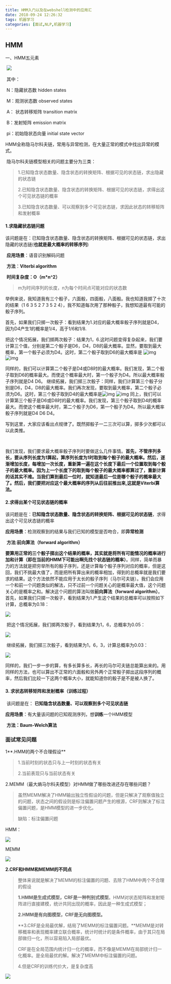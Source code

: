 ```yaml
---
title: HMM入门以及在webshell检测中的应用汇
date: 2018-09-24 12:26:32
tags: 机器学习
categories: [面试,NLP,机器学习]
---
```



## HMM

一、HMM五元素   

​      ![](https://github.com/AnchoretY/images/blob/master/blog/hmm_0.png?raw=true)

​	其中：

​		N：隐藏状态数 hidden states        

​		M：观测状态数 observed states

​        	A： 状态转移矩阵 transition matrix 

​        	B：发射矩阵  emission matrix 

​        	pi：初始隐状态向量 initial state vector



HMM全称隐马尔科夫链，常用与异常检测，在大量正常的模式中找出异常的模式。

​	隐马尔科夫链模型相关的问题主要分为三类：

> 1.已知隐含状态数量、隐含状态的转换矩阵、根据可见的状态链，求出隐藏的状态链
>
> 2.已知隐含状态数量、隐含状态的转换矩阵、根据可见的状态链，求得出这个可见状态链的概率
>
> 3.已知隐含状态数量、可以观察到多个可见状态链，求因此状态的转移矩阵和发射概率



#### 1.求隐藏状态链问题 

​	该问题是在：已知隐含状态数量、隐含状态的转换矩阵、根据可见的状态链，求出隐藏的状态链(**也就是最大概率的转移序列**)

​	**应用场景**：语音识别解码问题

​        **方法**：**Viterbi algorithm**

​	**时间复杂度：O（m*n^2）**

> m为时间序列的长度，n为每个时间点可能对应的状态数

​	举例来说，我知道我有三个骰子，六面骰，四面骰，八面骰。我也知道我掷了十次的结果（1 6 3 5 2 7 3 5 2 4），我不知道每次用了那种骰子，我想知道最有可能的骰子序列。

​      首先，如果我们只掷一次骰子：看到结果为1.对应的最大概率骰子序列就是D4，因为D4产生1的概率是1/4，高于1/6和1/8. 

​      把这个情况拓展，我们掷两次骰子：结果为1，6.这时问题变得复杂起来，我们要计算三个值，分别是第二个骰子是D6，D4，D8的最大概率。显然，要取到最大概率，第一个骰子必须为D4。这时，第二个骰子取到D6的最大概率是 
![img](http://zhihu.com/equation?tex=P2%28D6%29%3DP%28D4%29%2AP%28D4%5Crightarrow+1%29%2AP%28D4%5Crightarrow+D6%29%2AP%28D6%5Crightarrow+6%29) 
![img](http://zhihu.com/equation?tex=%3D%5Cfrac%7B1%7D%7B3%7D+%2A%5Cfrac%7B1%7D%7B4%7D+%2A%5Cfrac%7B1%7D%7B3%7D+%2A%5Cfrac%7B1%7D%7B6%7D) 

​      同样的，我们可以计算第二个骰子是D4或D8时的最大概率。我们发现，第二个骰子取到D6的概率最大。而使这个概率最大时，第一个骰子为D4。所以最大概率骰子序列就是D4 D6。 
​	继续拓展，我们掷三次骰子：同样，我们计算第三个骰子分别是D6，D4，D8的最大概率。我们再次发现，要取到最大概率，第二个骰子必须为D6。这时，第三个骰子取到D4的最大概率是![img](http://zhihu.com/equation?tex=P3%28D4%29%3DP2%28D6%29%2AP%28D6%5Crightarrow+D4%29%2AP%28D4%5Crightarrow+3%29) 
![img](http://zhihu.com/equation?tex=%3D%5Cfrac%7B1%7D%7B216%7D+%2A%5Cfrac%7B1%7D%7B3%7D+%2A%5Cfrac%7B1%7D%7B4%7D) 
​      同上，我们可以计算第三个骰子是D6或D8时的最大概率。我们发现，第三个骰子取到D4的概率最大。而使这个概率最大时，第二个骰子为D6，第一个骰子为D4。所以最大概率骰子序列就是D4 D6 D4。

写到这里，大家应该看出点规律了。既然掷骰子一二三次可以算，掷多少次都可以以此类推。

​	

​	我们发现，我们要求最大概率骰子序列时要做这么几件事情。**首先，不管序列多长，要从序列长度为1算起，算序列长度为1时取到每个骰子的最大概率。然后，逐渐增加长度，每增加一次长度，重新算一遍在这个长度下最后一个位置取到每个骰子的最大概率。因为上一个长度下的取到每个骰子的最大概率都算过了，重新计算的话其实不难。当我们算到最后一位时，就知道最后一位是哪个骰子的概率最大了。然后，我们要把对应这个最大概率的序列从后往前推出来,这就是Viterbi算法。** 



#### 2.求得出某个可见状态链的概率

​	该问题是在：**已知隐含状态数量、隐含状态的转换矩阵、根据可见的状态链**，求得出这个可见状态链的概率

​	**应用场景**：检测观察到的结果与我们已知的模型是否吻合，即**异常检测**

​	**方法**:**前向算法（forward algorithm）**

​	**要算用正常的三个骰子掷出这个结果的概率，其实就是将所有可能情况的概率进行加和计算（即在当前的HMM下可能出啊先找个状态链的概率）**。同样，简单而暴力的方法就是把穷举所有的骰子序列，还是计算每个骰子序列对应的概率，但是这回，我们不挑最大值了，而是把所有算出来的概率相加，得到的总概率就是我们要求的结果。这个方法依然不能应用于太长的骰子序列（马尔可夫链）。 
​      我们会应用一个和前一个问题类似的解法，只不过前一个问题关心的是概率最大值，这个问题关心的是概率之和。解决这个问题的算法叫做**前向算法（forward algorithm）**。 
​	首先，如果我们只掷一次骰子，看到结果为1.产生这个结果的总概率可以按照如下计算，总概率为0.18：

![](https://github.com/AnchoretY/images/blob/master/blog/hmm_2.png?raw=true)

​	把这个情况拓展，我们掷两次骰子，看到结果为1，6，总概率为0.05：

![](https://github.com/AnchoretY/images/blob/master/blog/hmm_3.png?raw=true)

​	继续拓展，我们掷三次骰子，看到结果为1，6，3，计算总概率为0.03：

![](https://github.com/AnchoretY/images/blob/master/blog/hmm_5.png?raw=true)

​	同样的，我们一步一步的算，有多长算多长，再长的马尔可夫链总能算出来的。用同样的方法，也可以算出不正常的六面骰和另外两个正常骰子掷出这段序列的概率，然后我们比较一下这两个概率大小，就能知道你的骰子是不是被人换了。



#### 3.	求状态转移矩阵和发射概率（训练过程）

​	该问题是在：	**已知隐含状态数量、可以观察到多个可见状态链**

​	**应用场景**：有大量该问题的已知观测序列，想**训练**一个HMM模型

​	**方法：Baum-Welch算法**





### 面试常见问题

1**.HMM的两个不合理假设**

> 1.当前时刻的状态只与上一时刻的状态有关
>
> 2.当前表现只与当前状态有关

2.MEMM（最大熵马尔科夫模型）对HMM做了哪些改进还存在哪些问题？

> 虽然MEMM解决了HMM输出独立性假设的问题，但是只解决了观察值独立的问题，状态之间的假设则是标注偏置问题产生的根源，CRF则解决了标注偏置问题，是HMM模型的进一步优化。
>
> 缺陷：标注偏置问题

HMM：

![](https://github.com/AnchoretY/images/blob/master/blog/hmm表示图.png?raw=true)

MEMM

![](https://github.com/AnchoretY/images/blob/master/blog/MEMM表示图.png?raw=true)

**2.CRF和HMM和MEMM的不同点**

> 整体来说就是解决了MEMM的标注偏置的问题、去除了HMM中两个不合理的假设
>
> **1.HMM是生成式模型，CRF是一种判别式模型**。HMM对状态矩阵和发射矩阵进行直接建模，统计共同出现的概率，因此是一种生成式模型；
>
> **2.HMM是有向图模型，CRF是无向图模型。**
>
> **3.CRF是全局最优解，结局了MEMM的标注偏置问题。**MEMM是对转移概率和表现概率建立联合概率，统计时统计的是条件概率，由于其只在局部做归一化，所以容易陷入局部最优。
>
> ​    CRF是在全局范围内统计归一化的概率，而不像是MEMM在局部统计归一化概率。是全局最优的解。解决了MEMM中标注偏置的问题。
>
>  4.但是CRF的训练代价大，是复杂度高

![](https://github.com/AnchoretY/images/blob/master/blog/CRF表示图.png?raw=true)